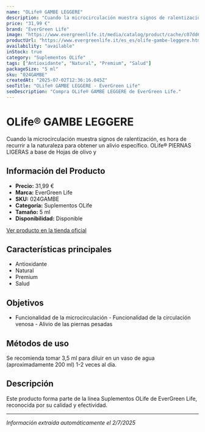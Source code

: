 ```yaml
---
name: "OLife® GAMBE LEGGERE"
description: "Cuando la microcirculación muestra signos de ralentización, es hora de recurrir a la naturaleza para obtener un alivio específico. OLife® PIERNAS LIGERAS a base de Hojas de olivo y"
price: "31,99 €"
brand: "EverGreen Life"
image: "https://www.evergreenlife.it/media/catalog/product/cache/c07dd61d864357977e19899508bed4cf/o/l/olife_gambe_leggere_con_box_rnd_rev.png"
productUrl: "https://www.evergreenlife.it/es_es/olife-gambe-leggere.html"
availability: "available"
inStock: true
category: "Suplementos OLife"
tags: ["Antioxidante", "Natural", "Premium", "Salud"]
packageSize: "5 ml"
sku: "024GAMBE"
createdAt: "2025-07-02T12:36:16.045Z"
seoTitle: "OLife® GAMBE LEGGERE - EverGreen Life"
seoDescription: "Compra OLife® GAMBE LEGGERE de EverGreen Life."
---
```


# OLife® GAMBE LEGGERE

Cuando la microcirculación muestra signos de ralentización, es hora de recurrir a la naturaleza para obtener un alivio específico. OLife® PIERNAS LIGERAS a base de Hojas de olivo y

## Información del Producto

- **Precio:** 31,99 €
- **Marca:** EverGreen Life
- **SKU:** 024GAMBE
- **Categoría:** Suplementos OLife
- **Tamaño:** 5 ml
- **Disponibilidad:** Disponible

[Ver producto en la tienda oficial](https://www.evergreenlife.it/es_es/olife-gambe-leggere.html)

## Características principales

- Antioxidante
- Natural
- Premium
- Salud


## Objetivos

- Funcionalidad de la microcirculación - Funcionalidad de la circulación venosa - Alivio de las piernas pesadas


## Métodos de uso

Se recomienda tomar 3,5 ml para diluir en un vaso de agua (aproximadamente 200 ml) 1-2 veces al día.


## Descripción

Este producto forma parte de la línea Suplementos OLife de EverGreen Life, reconocida por su calidad y efectividad.

---

*Información extraída automáticamente el 2/7/2025*
